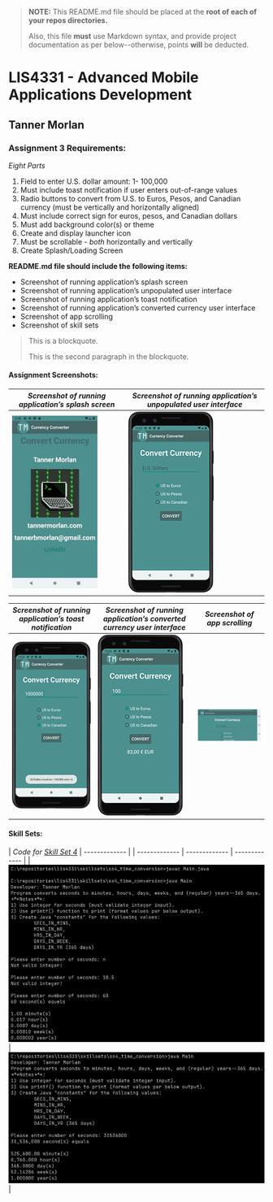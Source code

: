 > **NOTE:** This README.md file should be placed at the **root of each of your repos directories.**
>
>Also, this file **must** use Markdown syntax, and provide project documentation as per below--otherwise, points **will** be deducted.
>

# LIS4331 - Advanced Mobile Applications Development

## Tanner Morlan

### **Assignment 3 Requirements:**

*Eight Parts*
1. Field to enter U.S. dollar amount: 1- 100,000
2. Must include toast notification if user enters out-of-range values
3. Radio buttons to convert from U.S. to Euros, Pesos, and Canadian currency (must be vertically and horizontally aligned)
4. Must include correct sign for euros, pesos, and Canadian dollars
5. Must add background color(s) or theme
6. Create and display launcher icon
7. Must be scrollable - *both* horizontally and vertically
8. Create Splash/Loading Screen

**README.md file should include the following items:**

- Screenshot of running application’s splash screen
- Screenshot of running application’s unpopulated user interface
- Screenshot of running application’s toast notification
- Screenshot of running application’s converted currency user interface
- Screenshot of app scrolling
- Screenshot of skill sets


> This is a blockquote.
> 
> This is the second paragraph in the blockquote.
>

#### **Assignment Screenshots:**

| *Screenshot of running application’s splash screen* | *Screenshot of running application’s unpopulated user interface* |
| ------------- | ------------- |
| ![Screenshot of running application’s splash screen](img/splash_recording.gif "Screenshot of running application’s splash screen") | ![Screenshot of running application’s unpopulated user interface](img/unpopulated_ui.png "Screenshot of running application’s unpopulated user interface") |

| *Screenshot of running application’s toast notification* | *Screenshot of running application’s converted currency user interface* | *Screenshot of app scrolling* |
| ------------- | ------------- | ------------- |
| ![Screenshot of running application’s toast notification](img/toast_notification.png "Screenshot of running application’s toast notification") | ![Screenshot of running application’s converted currency user interface](img/converted_currency.png "Screenshot of running application’s converted currency user interface") | ![Screenshot of app scrolling](img/scrolling.gif "Screenshot of app scrolling") |


#### **Skill Sets:**

| *Code for [Skill Set 4](../skillsets/ss1_non_oop_circle/Methods.java)* | ------------- |
| ------------- | ------------- | ------------- |
| ![Screenshot of Skill Set 4-1](img/ss4-1.png "Screenshot of Skill Set 4-1") | ![Screenshot of Skill Set 4-2](img/ss4-2.png "Screenshot of Skill Set 4-2") |